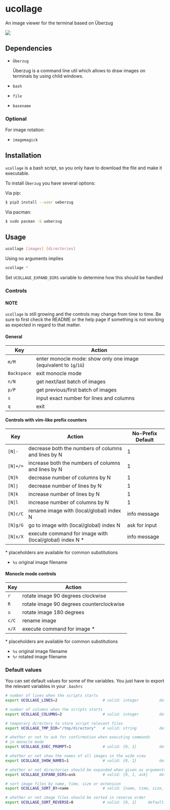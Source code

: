 # ucollage
An image viewer for the terminal based on Überzug

![](resources/usage.gif)

## Dependencies
- `Überzug` 

   Überzug is a command line util which allows to draw images on terminals by using child windows.

- `bash`
- `file`
- `basename`

### Optional
For image rotation:

- `imagemagick`

## Installation
`ucollage` is a bash script, so you only have to download the file and make it executable.

To install `Überzug` you have several options:

Via pip:
```bash
$ pip3 install --user ueberzug
```

Via pacman:
```bash
$ sudo pacman -S ueberzug
```

## Usage
```bash
ucollage [images] [directories]
```
Using no arguments implies
```bash
ucollage *
```
Set `UCOLLAGE_EXPAND_DIRS` variable to determine how this should be handled

### Controls

#### NOTE
`ucollage` is still growing and the controls may change from time to time. Be sure to first check
the README or the help page if something is not working as expected in regard to that matter.

#### General
Key          | Action
-------------|-------
`m/M`        | enter monocle mode: show only one image (equivalent to `1g`/`1G`)
`Backspace`  | exit monocle mode
`n/N`        | get next/last batch of images
`p/P`        | get previous/first batch of images
`s`          | input exact number for lines and columns
`q`          | exit

#### Controls with vim-like prefix counters

Key      | Action                                                    | No-Prefix Default
---------|-----------------------------------------------------------|------------------
`[N]-`   | decrease both the numbers of columns and lines by N       | 1
`[N]+/=` | increase both the numbers of columns and lines by N       | 1
`[N]h`   | decrease number of columns by N                           | 1
`[N]j`   | decrease number of lines by N                             | 1
`[N]k`   | increase number of lines by N                             | 1
`[N]l`   | increase number of columns by N                           | 1
`[N]c/C` | rename image with (local/global) index N                  | info message
`[N]g/G` | go to image with (local/global) index N                   | ask for input
`[N]x/X` | execute command for image with (local/global) index N   * | info message

\* placeholders are available for common substitutions<br>
- `%s` original image filename


#### Monocle mode controls

Key   | Action
------|-------
`r`   | rotate image 90 degrees clockwise
`R`   | rotate image 90 degrees counterclockwise
`u`   | rotate image 180 degrees
`c/C` | rename image
`x/X` | execute command for image   * 

\* placeholders are available for common substitutions<br>
- `%s` original image filename
- `%r` rotated image filename

### Default values

You can set default values for some of the variables. You just have to export the relevant variables in your `.bashrc`

``` bash
# number of lines when the scripts starts
export UCOLLAGE_LINES=2                    # valid: integer         default: 3

# number of columns when the scripts starts
export UCOLLAGE_COLUMNS=2                  # valid: integer         default: 4

# temporary directory to store script relevant files
export UCOLLAGE_TMP_DIR="/tmp/directory"   # valid: string          default: "/tmp/ucollage"

# whether or not to ask for confirmation when executing commands
# in monocle mode
export UCOLLAGE_EXEC_PROMPT=1              # valid: {0, 1}          default: 0

# whether or not show the names of all images in the wide view
export UCOLLAGE_SHOW_NAMES=1               # valid: {0, 1}          default: 1

# whether or not directories should be expanded when given as arguments
export UCOLLAGE_EXPAND_DIRS=ask            # valid: {0, 1, ask}     default: ask

# sort image files by name, time, size or extension
export UCOLLAGE_SORT_BY=name               # valid: {name, time, size, extension}     default: name

# whether or not image files should be sorted in reverse order
export UCOLLAGE_SORT_REVERSE=0             # valid: {0, 1}     default: 0
```
